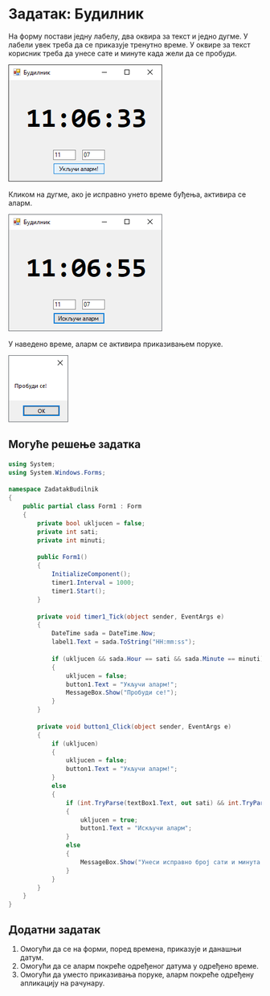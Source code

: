 # Задатак: Будилник

На форму постави једну лабелу, два оквира за текст и једно дугме. У лабели увек
треба да се приказује тренутно време. У оквире за текст корисник треба да унесе
сате и минуте када жели да се пробуди.

![Задатак - Будилник](./images/zadatak_budilnik1.png)

Кликом на дугме, ако је исправно унето време буђења, активира се аларм.

![Задатак - Будилник](./images/zadatak_budilnik2.png)

У наведено време, аларм се активира приказивањем поруке.

![Задатак - Будилник](./images/zadatak_budilnik3.png)

## Могуће решење задатка

```cs
using System;
using System.Windows.Forms;

namespace ZadatakBudilnik
{
    public partial class Form1 : Form
    {
        private bool ukljucen = false;
        private int sati;
        private int minuti;

        public Form1()
        {
            InitializeComponent();
            timer1.Interval = 1000;
            timer1.Start();
        }

        private void timer1_Tick(object sender, EventArgs e)
        {
            DateTime sada = DateTime.Now;
            label1.Text = sada.ToString("HH:mm:ss");

            if (ukljucen && sada.Hour == sati && sada.Minute == minuti)
            {
                ukljucen = false;
                button1.Text = "Укључи аларм!";
                MessageBox.Show("Пробуди се!");
            }
        }

        private void button1_Click(object sender, EventArgs e)
        {
            if (ukljucen)
            {
                ukljucen = false;
                button1.Text = "Укључи аларм!";
            }
            else
            {
                if (int.TryParse(textBox1.Text, out sati) && int.TryParse(textBox2.Text, out minuti))
                {
                    ukljucen = true;
                    button1.Text = "Искључи аларм";
                }
                else
                {
                    MessageBox.Show("Унеси исправно број сати и минута!");
                }
            }
        }
    }
}
```

## Додатни задатак

1. Омогући да се на форми, поред времена, приказује и данашњи датум.
2. Омогући да се аларм покреће одређеног датума у одређено време.
3. Омогући да уместо приказивања поруке, аларм покреће одређену апликацију на
рачунару.
